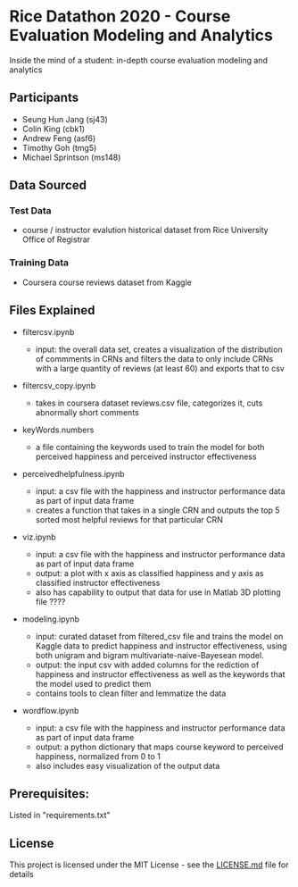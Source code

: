 # Rice Datathon 2020 - Course Evaluation Modeling and Analytics

Inside the mind of a student: in-depth course evaluation modeling and analytics

## Participants

* Seung Hun Jang (sj43)
* Colin King (cbk1)
* Andrew Feng (asf6)
* Timothy Goh (tmg5)
* Michael Sprintson (ms148)

## Data Sourced

### Test Data

* course / instructor evalution historical dataset from Rice University Office of Registrar

### Training Data

* Coursera course reviews dataset from Kaggle

## Files Explained

* filtercsv.ipynb
    - input: the overall data set, creates a visualization of  the  distribution of commments in CRNs and filters the data to only include CRNs with a large quantity of reviews (at least 60) and exports that to csv
    
* filtercsv_copy.ipynb
    - takes in coursera dataset reviews.csv file, categorizes it, cuts abnormally short comments
    
* keyWords.numbers 
    - a file containing the keywords used to train the model for both perceived happiness and perceived instructor effectiveness
    
* perceivedhelpfulness.ipynb
    - input: a csv file with the happiness and instructor performance data as part of input data frame
    - creates a function that takes in a single CRN and outputs the top 5 sorted most helpful reviews for that particular CRN
    
* viz.ipynb
    - input: a csv file with the happiness and instructor performance data as part of input data frame
    - output: a plot with x axis as classified happiness and y axis as classified instructor effectiveness
    - also has capability to output that data for use in Matlab 3D plotting file ????
    
* modeling.ipynb
    - input: curated dataset from filtered_csv file and trains the model on Kaggle data to predict happiness and instructor effectiveness, using both unigram and bigram multivariate-naive-Bayesean model.
    - output: the input csv with added columns for the rediction of happiness and instructor effectiveness as well as the keywords that the model used to predict them
    - contains tools to clean filter and lemmatize the data
    
* wordflow.ipynb
    - input: a csv file with the happiness and instructor performance data as part of input data frame
    - output: a python dictionary that maps course keyword to perceived happiness, normalized from 0 to 1
    - also includes easy visualization of the output data


## Prerequisites:

Listed in "requirements.txt"


## License

This project is licensed under the MIT License - see the [LICENSE.md](LICENSE.md) file for details
